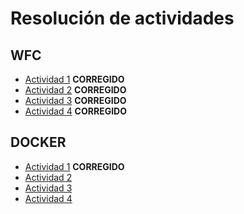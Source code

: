 # Resolución de actividades

## WFC
 * [Actividad 1](wfc/actividad-01.md) **CORREGIDO**
 * [Actividad 2](wfc/actividad-02.md) **CORREGIDO**
 * [Actividad 3](wfc/actividad-03.md) **CORREGIDO**
 * [Actividad 4](wfc/actividad-04.md) **CORREGIDO**

## DOCKER
 * [Actividad 1](docker/actividad-01.md) **CORREGIDO**
 * [Actividad 2](docker/actividad-02.md)
 * [Actividad 3](docker/actividad-03.md)
 * [Actividad 4](docker/actividad-04.md)
